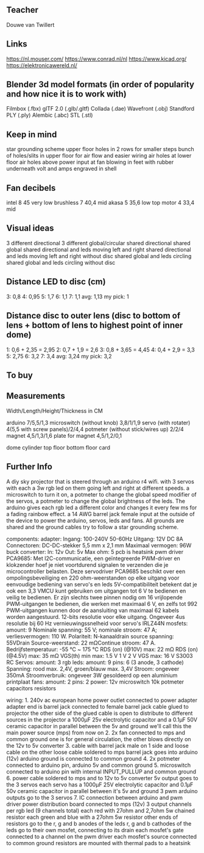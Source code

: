 ## Teacher
Douwe van Twillert

## Links
https://nl.mouser.com/
https://www.conrad.nl/nl
https://www.kicad.org/
https://elektronicawereld.nl/

## Blender 3d model formats (in order of popularity and how nice it is to work with)
Filmbox (.fbx)
glTF 2.0 (.glb/.gltf)
Collada (.dae)
Wavefront (.obj)
Standford PLY (.ply)
Alembic (.abc)
STL (.stl)

## Keep in mind
star grounding scheme
upper floor holes in 2 rows for smaller steps
bunch of holes/slits in upper floor for air flow and easier wiring
air holes at lower floor
air holes above power input at fan blowing in
feet with rubber underneath
volt and amps engraved in shell

## Fan decibels
intel 8				45 very low
brushless 7			40,4 mid
akasa 5				35,6 low
top motor 4			33,4 mid

## Visual ideas
3 different directional
3 different global/circular
shared directional
shared global
shared directional and leds moving left and right
shared directional and leds moving left and right without disc
shared global and leds circling
shared global and leds circling without disc

## Distance LED to disc (cm)
3: 0,8
4: 0,95
5: 1,7
6: 1,1
7: 1,1
avg: 1,13
my pick: 1

## Distance disc to outer lens (disc to bottom of lens + bottom of lens to highest point of inner dome)
1: 0,6 + 2,35 = 2,95
2: 0,7 + 1,9 = 2,6
3: 0,8 + 3,65 = 4,45
4: 0,4 + 2,9 = 3,3
5: 2,75
6: 3,2
7: 3,4
avg: 3,24
my pick: 3,2

## To buy

## Measurements
Width/Length/Height/Thickness in CM

arduino 7/5,5/1,3
microswitch (without knob) 3,8/1/1,9
servo (with rotater) 4(5,5 with screw panels)/2/4,4
potmeter (without stick/wires up) 2/2/4
magnet 4,5/1,3/1,6
plate for magnet 4,5/1,2/0,1

dome
cylinder
top floor
bottom floor
card

## Further Info
A diy sky projector that is steered through an arduino r4 wifi. with 3 servos with each a 3w rgb led on them going left and right at different speeds. a microswitch to turn it on, a potmeter to change the global speed modifier of the servos, a potmeter to change the global brightness of the leds. The arduino gives each rgb led a different color and changes it every few ms for a fading rainbow effect. a 14 AWG barrel jack female input at the outside of the device to power the arduino, servos, leds and fans. All grounds are shared and the ground cables try to follow a star grounding scheme.

components:
adapter:
	Ingang: 100-240V 50-60Hz
	Uitgang: 12V DC 8A
	Connectoren: DC-DC-stekker 5,5 mm x 2,1 mm 
	Maximaal vermogen: 96W
buck converter:
	In: 12v
	Out: 5v
	Max ohm: 5
	pcb is heatsink
pwm driver PCA9685:
    Met I2C-communicatie, een geïntegreerde PWM-driver en klokzender hoef je niet voortdurend signalen te verzenden die je microcontroller belasten.
    Deze servodriver PCA9685 beschikt over een ompolingsbeveiliging en 220 ohm-weerstanden op elke uitgang voor eenvoudige bediening van servo's en leds
    5V-compatibiliteit betekent dat je ook een 3,3 VMCU kunt gebruiken om uitgangen tot 6 V te bedienen en veilig te bedienen.
    Er zijn slechts twee pinnen nodig om 16 vrijlopende PWM-uitgangen te bedienen, die werken met maximaal 6 V, en zelfs tot 992 PWM-uitgangen kunnen door de aansluiting van maximaal 62 kabels worden aangestuurd.
    12-bits resolutie voor elke uitgang. Ongeveer 4us resolutie bij 60 Hz vernieuwingssnelheid voor servo's
IRLZ44N mosfets:
	amount: 9
	Nominale spanning: 55 V; nominale stroom: 47 A; verliesvermogen: 110 W. 
	Polariteit: N-kanaaldrain source spanning: 55VDrain Source-weerstand: 22 mΩContinue stroom: 47 A. Bedrijfstemperatuur: -55 ℃ ~ 175 ℃ 
	RDS (on) (@10V)   max: 22 mΩ 
	RDS (on) (@4.5V)   max: 35 mΩ 
	VGS(th)   min  max: 1.5 V   1 V   2 V 
	VGS   max: 16 V 
S3003 RC Servos:
	amount: 3
rgb leds:
	amount: 9
	pins: 6 (3 anode, 3 cathode)
	Spanning: rood max. 2,4V, groen/blauw max. 3,4V
	Stroom: ongeveer 350mA
	Stroomverbruik: ongeveer 3W
	gesoldeerd op een aluminium printplaat
fans:
	amount: 2
	pins: 2
	power: 12v
microswitch
10k potmeter
capacitors
resistors

wiring:
1.
	240v ac european home power outlet connected to power adapter
	adapter end is barrel jack connected to female barrel jack cable glued to projector
	the other side of the glued cable is open to distribute to different sources in the projector
	a 1000µF 25v electrolytic capacitor and a 0.1µF 50V ceramic capacitor in parallel between the 5v and ground
	we'll call this the main power source (mps) from now on
2.
	2x fan connected to mps and common ground
	one is for general circulation, the other blows directly on the 12v to 5v converter
3.
	cable with barrel jack male on 1 side and loose cable on the other
	loose cable soldered to mps
	barrel jack goes into arduino (12v)
	arduino ground is connected to common ground
4.
	2x potmeter connected to arduino pin, arduino 5v and common ground
5.
	microswitch connected to arduino pin with internal INPUT_PULLUP and common ground
6.
	power cable soldered to mps and to 12v to 5v converter
	5v output goes to the 3 servos
	each servo has a 1000µF 25V electrolytic capacitor and 0.1µF 50v ceramic capacitor in parallel between it's 5v and ground
	3 pwm arduino outputs go to the 3 servos
7.
	IC connection between arduino and pwm driver
	power distribution board connected to mps (12v)
	3 output channels per rgb led (9 channels total)
	each red with 27ohm and 2,7ohm 5w chained resistor
	each green and blue with a 27ohm 5w resistor
	other ends of resistors go to the r, g and b anodes of the leds
	r, g and b cathodes of the leds go to their own mosfet, connecting to its drain
	each mosfet's gate connected to a channel on the pwm driver
	each mosfet's source connected to common ground
	resistors are mounted with thermal pads to a heatsink
